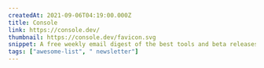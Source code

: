 ```yaml
---
createdAt: 2021-09-06T04:19:00.000Z
title: Console
link: https://console.dev/
thumbnail: https://console.dev/favicon.svg
snippet: A free weekly email digest of the best tools and beta releases for developers.
tags: ["awesome-list", " newsletter"]
---
```

